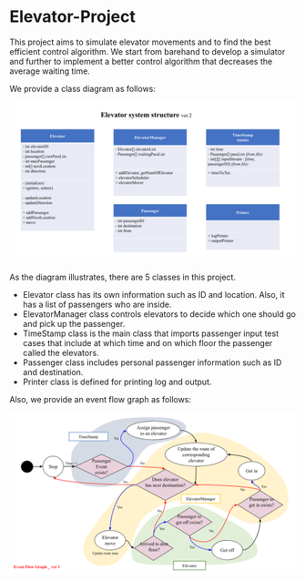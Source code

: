 # Elevator-Project
This project aims to simulate elevator movements and to find the best efficient control algorithm.
We start from barehand to develop a simulator and further to implement a better control algorithm that decreases the average waiting time.

We provide a class diagram as follows:

![class diagram](https://github.com/RangBin/Elevator-Project/blob/master/images/class_diagram_ver2.png)

As the diagram illustrates, there are 5 classes in this project.
- Elevator class has its own information such as ID and location. Also, it has a list of passengers who are inside.
- ElevatorManager class controls elevators to decide which one should go and pick up the passenger.
- TimeStamp class is the main class that imports passenger input test cases that include at which time and on which floor the passenger called the elevators.
- Passenger class includes personal passenger information such as ID and destination.
- Printer class is defined for printing log and output.

Also, we provide an event flow graph as follows:

![event flow graph](https://github.com/RangBin/Elevator-Project/blob/master/images/flow_graph_ver1.png) 


